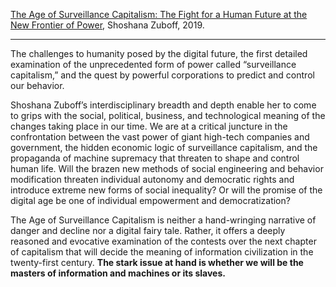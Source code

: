 [The Age of Surveillance Capitalism: The Fight for a Human Future at the New Frontier of Power](https://www.publicaffairsbooks.com/titles/shoshana-zuboff/the-age-of-surveillance-capitalism/9781610395694/), Shoshana Zuboff, 2019.

---

The challenges to humanity posed by the digital future, the first detailed examination of the unprecedented form of power called “surveillance capitalism,” and the quest by powerful corporations to predict and control our behavior.

Shoshana Zuboff’s interdisciplinary breadth and depth enable her to come to grips with the social, political, business, and technological meaning of the changes taking place in our time. We are at a critical juncture in the confrontation between the vast power of giant high-tech companies and government, the hidden economic logic of surveillance capitalism, and the propaganda of machine supremacy that threaten to shape and control human life. Will the brazen new methods of social engineering and behavior modification threaten individual autonomy and democratic rights and introduce extreme new forms of social inequality? Or will the promise of the digital age be one of individual empowerment and democratization?

The Age of Surveillance Capitalism is neither a hand-wringing narrative of danger and decline nor a digital fairy tale. Rather, it offers a deeply reasoned and evocative examination of the contests over the next chapter of capitalism that will decide the meaning of information civilization in the twenty-first century. **The stark issue at hand is whether we will be the masters of information and machines or its slaves.**